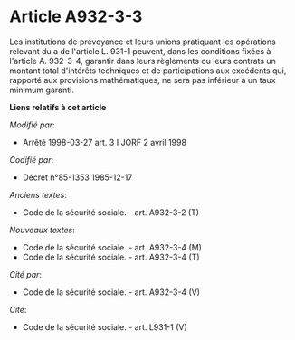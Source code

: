 # Article A932-3-3

Les institutions de prévoyance et leurs unions pratiquant les opérations relevant du a de l'article L. 931-1 peuvent, dans
les conditions fixées à l'article A. 932-3-4, garantir dans leurs règlements ou leurs contrats un montant total d'intérêts
techniques et de participations aux excédents qui, rapporté aux provisions mathématiques, ne sera pas inférieur à un taux
minimum garanti.

**Liens relatifs à cet article**

_Modifié par_:

  - Arrêté 1998-03-27 art. 3 I JORF 2 avril 1998

_Codifié par_:

  - Décret n°85-1353 1985-12-17

_Anciens textes_:

  - Code de la sécurité sociale. - art. A932-3-2 (T)

_Nouveaux textes_:

  - Code de la sécurité sociale. - art. A932-3-4 (M)
  - Code de la sécurité sociale. - art. A932-3-4 (T)

_Cité par_:

  - Code de la sécurité sociale. - art. A932-3-4 (V)

_Cite_:

  - Code de la sécurité sociale. - art. L931-1 (V)
